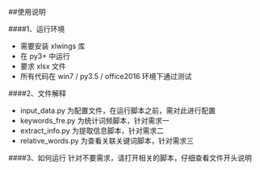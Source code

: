 ##使用说明


####1、运行环境

- 需要安装 xlwings 库
- 在 py3+ 中运行
- 要求 xlsx 文件
- 所有代码在 win7 / py3.5 / office2016 环境下通过测试

####2、文件解释

- input_data.py 为配置文件，在运行脚本之前，需对此进行配置
- keywords_fre.py 为统计词频脚本，针对需求一
- extract_info.py 为提取信息脚本，针对需求二
- relative_words.py 为查看关联关键词脚本，针对需求三

####3、如何运行
针对不要需求，请打开相关的脚本，仔细查看文件开头说明
